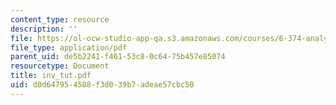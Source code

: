 ```yaml
---
content_type: resource
description: ''
file: https://ol-ocw-studio-app-qa.s3.amazonaws.com/courses/6-374-analysis-and-design-of-digital-integrated-circuits-fall-2003/d0d647954588f3d039b7adeae57cbc50_inv_tut.pdf
file_type: application/pdf
parent_uid: de5b2241-f461-53c8-0c64-75b457e85074
resourcetype: Document
title: inv_tut.pdf
uid: d0d64795-4588-f3d0-39b7-adeae57cbc50
---
```

